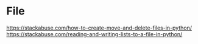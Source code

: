 # File
https://stackabuse.com/how-to-create-move-and-delete-files-in-python/
https://stackabuse.com/reading-and-writing-lists-to-a-file-in-python/